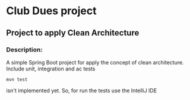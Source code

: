 # Club Dues project
## Project to apply Clean Architecture
### Description:
A simple Spring Boot project for apply the concept of clean architecture. Include unit, integration and ac tests
```aidl
mvn test
``` 
isn't implemented yet. So, for run the tests use the IntelliJ IDE

